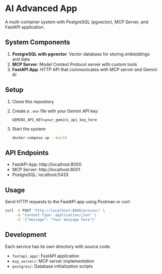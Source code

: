 # AI Advanced App

A multi-container system with PostgreSQL (pgvector), MCP Server, and FastAPI application.

## System Components

1. **PostgreSQL with pgvector**: Vector database for storing embeddings and data
2. **MCP Server**: Model Context Protocol server with custom tools
3. **FastAPI App**: HTTP API that communicates with MCP server and Gemini AI

## Setup

1. Clone this repository
2. Create a `.env` file with your Gemini API key:
   ```
   GEMINI_API_KEY=your_gemini_api_key_here
   ```

3. Start the system:
   ```bash
   docker-compose up --build
   ```

## API Endpoints

- FastAPI App: http://localhost:8000
- MCP Server: http://localhost:8001
- PostgreSQL: localhost:5433

## Usage

Send HTTP requests to the FastAPI app using Postman or curl:

```bash
curl -X POST "http://localhost:8000/process" \
     -H "Content-Type: application/json" \
     -d '{"message": "Your message here"}'
```

## Development

Each service has its own directory with source code:
- `fastapi_app/`: FastAPI application
- `mcp_server/`: MCP server implementation
- `postgres/`: Database initialization scripts
